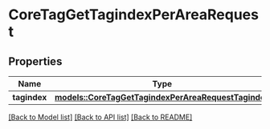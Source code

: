 # CoreTagGetTagindexPerAreaRequest

## Properties

Name | Type | Description | Notes
------------ | ------------- | ------------- | -------------
**tagindex** | [**models::CoreTagGetTagindexPerAreaRequestTagindex**](core_tag_get_tagindex_per_area_request_tagindex.md) |  | 

[[Back to Model list]](../README.md#documentation-for-models) [[Back to API list]](../README.md#documentation-for-api-endpoints) [[Back to README]](../README.md)



